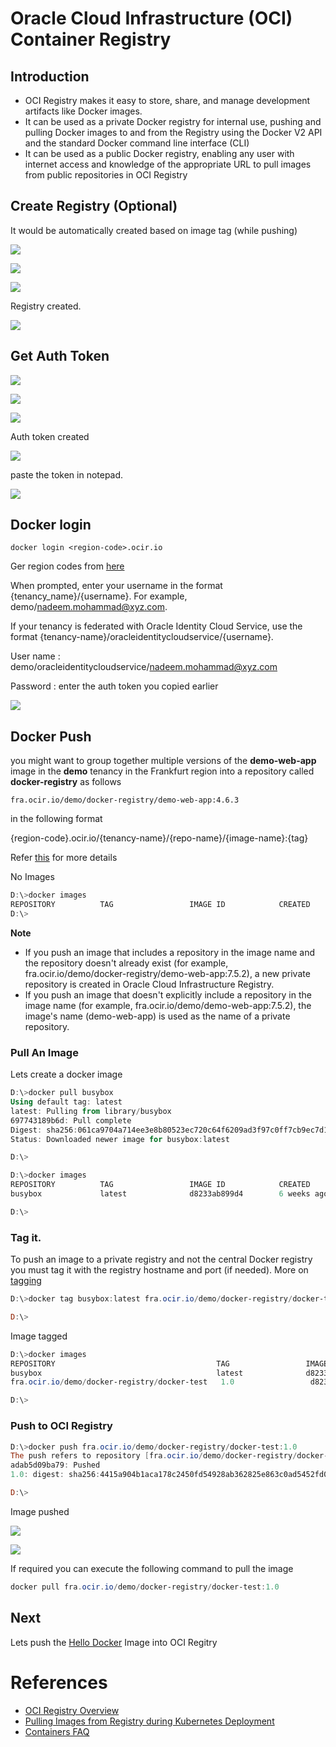 # Oracle Cloud Infrastructure (OCI) Container Registry

## Introduction

* OCI Registry makes it easy to store, share, and manage development artifacts like Docker images.
* It can be used as a private Docker registry for internal use, pushing and pulling Docker images to and from the Registry using the Docker V2 API and the standard Docker command line interface (CLI)
* It can be used as a public Docker registry, enabling any user with internet access and knowledge of the appropriate URL to pull images from public repositories in OCI Registry
 
## Create Registry (Optional)
It would be automatically created based on image tag (while pushing)

![](../resources/registry-click.png)

![](../resources/registry-click-create.png)

![](../resources/registry-repo-name.png)

Registry created.

![](../resources/registry-created.png)

## Get Auth Token

![](../resources/oci-user-settings.png)

![](../resources/user-click-generate-token.png)

![](../resources/registry-token-desc.png)

Auth token created

![](../resources/registry-copy-token.png)

paste the token in notepad.


![](../resources/registry-token-created.png)


## Docker login


`docker login <region-code>.ocir.io`

Ger region codes from [here](https://docs.cloud.oracle.com/iaas/Content/Registry/Concepts/registryprerequisites.htm)



When prompted, enter your username in the format {tenancy_name}/{username}. For example, demo/nadeem.mohammad@xyz.com.

If your tenancy is federated with Oracle Identity Cloud Service, use the format {tenancy-name}/oracleidentitycloudservice/{username}.

User name : demo/oracleidentitycloudservice/nadeem.mohammad@xyz.com

Password : enter the auth token you copied earlier 

![](../resources/registry-docker-login.png)

## Docker Push
you might want to group together multiple versions of the **demo-web-app** image in the **demo** tenancy in the Frankfurt region into a repository called **docker-registry** as follows


`fra.ocir.io/demo/docker-registry/demo-web-app:4.6.3`


in the following format

{region-code}.ocir.io/{tenancy-name}/{repo-name}/{image-name}:{tag}

Refer [this](https://docs.cloud.oracle.com/iaas/Content/Registry/Concepts/registrywhatisarepository.htm) for more details

No Images

```Powershell
D:\>docker images
REPOSITORY          TAG                 IMAGE ID            CREATED             SIZE
D:\>
```

**Note**

* If you push an image that includes a repository in the image name and the repository doesn't already exist (for example, fra.ocir.io/demo/docker-registry/demo-web-app:7.5.2), a new private repository is created in Oracle Cloud Infrastructure Registry.
* If you push an image that doesn't explicitly include a repository in the image name (for example, fra.ocir.io/demo/demo-web-app:7.5.2), the image's name (demo-web-app) is used as the name of a private repository.


### Pull An Image
Lets create a docker image

```Powershell
D:\>docker pull busybox
Using default tag: latest
latest: Pulling from library/busybox
697743189b6d: Pull complete
Digest: sha256:061ca9704a714ee3e8b80523ec720c64f6209ad3f97c0ff7cb9ec7d19f15149f
Status: Downloaded newer image for busybox:latest

D:\>
```


```Powershell
D:\>docker images
REPOSITORY          TAG                 IMAGE ID            CREATED             SIZE
busybox             latest              d8233ab899d4        6 weeks ago         1.2MB

D:\>
```

### Tag it. 

To push an image to a private registry and not the central Docker registry you must tag it with the registry hostname and port (if needed). More on [tagging](https://docs.docker.com/engine/reference/commandline/tag/)

```Powershell
D:\>docker tag busybox:latest fra.ocir.io/demo/docker-registry/docker-test:1.0

D:\>
```
Image tagged

```Powershell
D:\>docker images
REPOSITORY                                    TAG                 IMAGE ID            CREATED             SIZE
busybox                                       latest              d8233ab899d4        6 weeks ago         1.2MB
fra.ocir.io/demo/docker-registry/docker-test   1.0                 d8233ab899d4        6 weeks ago         1.2MB

D:\>
```
### Push to OCI Registry



```Powershell
D:\>docker push fra.ocir.io/demo/docker-registry/docker-test:1.0
The push refers to repository [fra.ocir.io/demo/docker-registry/docker-test]
adab5d09ba79: Pushed
1.0: digest: sha256:4415a904b1aca178c2450fd54928ab362825e863c0ad5452fd020e92f7a6a47e size: 527

D:\>
```
Image pushed

![](../resources/registry-image-pushed.png)


![](../resources/registry-pull-command.png)

If required you can execute the following command to pull the image

```Powershell
docker pull fra.ocir.io/demo/docker-registry/docker-test:1.0
```

## Next

Lets push the [Hello Docker](https://github.com/enabling-cloud/docker-learning/blob/master/HelloDockerImage.md) Image into OCI Regitry


# References
* [OCI Registry Overview](https://docs.cloud.oracle.com/iaas/Content/Registry/Concepts/registryoverview.htm)
* [Pulling Images from Registry during Kubernetes Deployment](https://docs.cloud.oracle.com/iaas/Content/Registry/Tasks/registrypullingimagesfromocir.htm)
* [Containers FAQ](https://cloud.oracle.com/containers/faq)